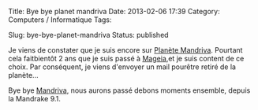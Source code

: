 Title: Bye bye planet mandriva
Date: 2013-02-06 17:39
Category: Computers / Informatique
Tags: <?xml version="1.0" encoding="utf-8"?>

Slug: bye-bye-planet-mandriva
Status: published

Je viens de constater que je suis encore sur [Planète Mandriva](\%22http://planetmandriva.zarb.org/\%22). Pourtant cela faitbientôt 2 ans que je suis passé à [Mageia](\%22http://www.mageia.org\%22),et je suis content de ce choix. Par conséquent, je viens d'envoyer un mail pourêtre retiré de la planète...

Bye bye [Mandriva](\%22http://www.mandriva.com\%22), nous aurons passé debons moments ensemble, depuis la Mandrake 9.1.
